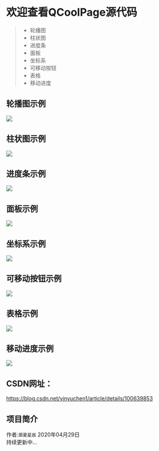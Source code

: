 ﻿  
  
# 欢迎查看QCoolPage源代码  
> * 轮播图
> * 柱状图
> * 进度条
> * 面板
> * 坐标系
> * 可移动按钮
> * 表格
> * 移动进度

## 轮播图示例
![](https://img-blog.csdnimg.cn/20200429221530217.png)

## 柱状图示例
![](https://img-blog.csdnimg.cn/20200429221552444.png)

## 进度条示例
![](https://img-blog.csdnimg.cn/20200429221559927.png)

## 面板示例
![](https://img-blog.csdnimg.cn/20200429221614736.png)

## 坐标系示例
![](https://img-blog.csdnimg.cn/20200429221620314.png)

## 可移动按钮示例
![](https://img-blog.csdnimg.cn/20200429221630226.png)

## 表格示例
![](https://img-blog.csdnimg.cn/20200429221703164.png)

## 移动进度示例
![](https://img-blog.csdnimg.cn/20200429221845482.png)

## CSDN网址： 
https://blog.csdn.net/yinyuchen1/article/details/100639853

## 项目简介
作者:`灏夏星辰` 
2020年04月29日  
持续更新中...

